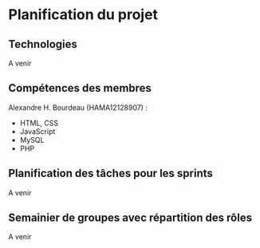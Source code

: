 # Planification du projet

## Technologies

A venir

## Compétences des membres

Alexandre H. Bourdeau (HAMA12128907) :

- HTML, CSS
- JavaScript
- MySQL
- PHP

## Planification des tâches pour les sprints

A venir

## Semainier de groupes avec répartition des rôles

A venir
